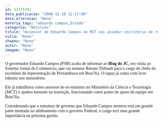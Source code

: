 ```yaml
---
id: 12375381
data_publicacao: "2006-12-28 12:17:00"
data_alteracao: "None"
materia_tags: "eduardo campos,Estado"
categoria: "Notícias"
titulo: "Assessor de Eduardo Campos no MCT vai assumir escritório de representação do Estado em Bras?lia"
sutia: "None"
chapeu: "None"
autor: "None"
imagem: "None"
---
```

<p><P><FONT face=Verdana>O governador Eduardo Campos (PSB) acaba de informar ao <STRONG>Blog do JC</STRONG>, em visita ao Sistema Jornal do Commercio, que vai nomear Renato Thibault para o cargo de chefe do escritório de representação de Pernambuco em Bras?lia. O rapaz já conta com livre trânsito nos ministérios.</FONT></P></p>
<p><P><FONT face=Verdana>Ele já trabalhava como assessor do ex-ministro no Ministério da Ciência e Tecnologia (MCT) e ajudou bastante na transição, funcionando como ponto de apoio da equipe em Bras?lia.</FONT></P></p>
<p><P><FONT face=Verdana>Considerando que a estrutura de governo que Eduardo Campos montou está em grande parte montada no alinhamento com o governo Federal, o cargo terá uma grande importância na próxima gestão.</FONT></P> </p>
